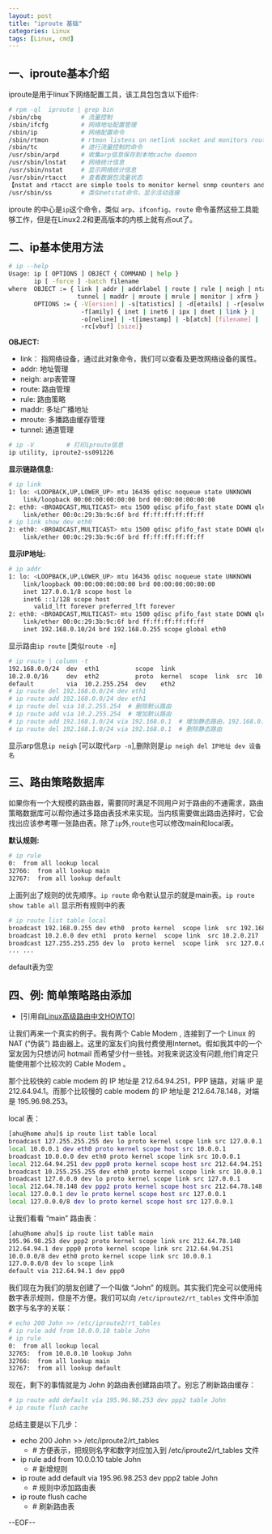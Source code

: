 ```yaml
---
layout: post
title: "iproute 基础"
categories: Linux
tags: [Linux, cmd]
---
```


## 一、iproute基本介绍

iproute是用于linux下网络配置工具，该工具包包含以下组件:

``` bash
# rpm -ql  iproute | grep bin
/sbin/cbq			# 流量控制
/sbin/ifcfg			# 网络地址配置管理
/sbin/ip			# 网络配置命令
/sbin/rtmon			# rtmon listens on netlink socket and monitors routing table changes.
/sbin/tc			# 进行流量控制的命令
/usr/sbin/arpd		# 收集arp信息保存到本地cache daemon
/usr/sbin/lnstat	# 网络统计信息
/usr/sbin/nstat		# 显示网络统计信息
/usr/sbin/rtacct	# 查看数据包流量状态
【nstat and rtacct are simple tools to monitor kernel snmp counters and network interface statistics.】
/usr/sbin/ss		# 类似netstat命令，显示活动连接
```

iproute 的中心是`ip`这个命令，类似 `arp`、`ifconfig`、`route` 命令虽然这些工具能够工作，但是在Linux2.2和更高版本的内核上就有点out了。

## 二、ip基本使用方法

``` bash
# ip --help
Usage: ip [ OPTIONS ] OBJECT { COMMAND | help }
       ip [ -force ] -batch filename
where  OBJECT := { link | addr | addrlabel | route | rule | neigh | ntable |
                   tunnel | maddr | mroute | mrule | monitor | xfrm }
       OPTIONS := { -V[ersion] | -s[tatistics] | -d[etails] | -r[esolve] |
                    -f[amily] { inet | inet6 | ipx | dnet | link } |
                    -o[neline] | -t[imestamp] | -b[atch] [filename] |
                    -rc[vbuf] [size]}
```

__OBJECT:__

* link：    指网络设备，通过此对象命令，我们可以查看及更改网络设备的属性。
* addr:     地址管理
* neigh:    arp表管理
* route:    路由管理
* rule:     路由策略
* maddr:    多址广播地址
* mroute:   多播路由缓存管理
* tunnel:   通道管理

``` bash
# ip -V 		# 打印iproute信息
ip utility, iproute2-ss091226
```

__显示链路信息:__

``` bash
# ip link
1: lo: <LOOPBACK,UP,LOWER_UP> mtu 16436 qdisc noqueue state UNKNOWN 
    link/loopback 00:00:00:00:00:00 brd 00:00:00:00:00:00
2: eth0: <BROADCAST,MULTICAST> mtu 1500 qdisc pfifo_fast state DOWN qlen 1000
    link/ether 00:0c:29:3b:9c:6f brd ff:ff:ff:ff:ff:ff 
# ip link show dev eth0
2: eth0: <BROADCAST,MULTICAST> mtu 1500 qdisc pfifo_fast state DOWN qlen 1000
    link/ether 00:0c:29:3b:9c:6f brd ff:ff:ff:ff:ff:ff
``` 

__显示IP地址:__

``` bash
# ip addr
1: lo: <LOOPBACK,UP,LOWER_UP> mtu 16436 qdisc noqueue state UNKNOWN 
    link/loopback 00:00:00:00:00:00 brd 00:00:00:00:00:00
    inet 127.0.0.1/8 scope host lo
    inet6 ::1/128 scope host 
       valid_lft forever preferred_lft forever
2: eth0: <BROADCAST,MULTICAST> mtu 1500 qdisc pfifo_fast state DOWN qlen 1000
    link/ether 00:0c:29:3b:9c:6f brd ff:ff:ff:ff:ff:ff
    inet 192.168.0.10/24 brd 192.168.0.255 scope global eth0
```

显示路由`ip route` [类似`route -n`]

``` bash
# ip route | column -t
192.168.0.0/24  dev  eth1          scope  link
10.2.0.0/16     dev  eth2          proto  kernel  scope  link  src  10.2.0.111
default         via  10.2.255.254  dev    eth2
# ip route del 192.168.0.0/24 dev eth1
# ip route add 192.168.0.0/24 dev eth1
# ip route del via 10.2.255.254  # 删除默认路由
# ip route add via 10.2.255.254  # 增加默认路由
# ip route add 192.168.1.0/24 via 192.168.0.1  # 增加静态路由，192.168.0.1为下一跳地址
# ip route del 192.168.1.0/24 via 192.168.0.1  # 删除静态路由
```

显示arp信息`ip neigh` [可以取代`arp -n`],删除则是`ip neigh del IP地址 dev 设备名`

## 三、路由策略数据库

如果你有一个大规模的路由器，需要同时满足不同用户对于路由的不通需求，路由策略数据库可以帮你通过多路由表技术来实现。当内核需要做出路由选择时，它会找出应该参考哪一张路由表。除了`ip`外,`route`也可以修改main和local表。

__默认规则:__

``` bash
# ip rule
0:	from all lookup local 
32766:	from all lookup main 
32767:	from all lookup default
```

上面列出了规则的优先顺序。`ip route` 命令默认显示的就是main表。`ip route show table all` 显示所有规则中的表

``` bash
# ip route list table local
broadcast 192.168.0.255 dev eth0  proto kernel  scope link  src 192.168.0.10 
broadcast 10.2.0.0 dev eth1  proto kernel  scope link  src 10.2.0.217 
broadcast 127.255.255.255 dev lo  proto kernel  scope link  src 127.0.0.1
... ...
```

default表为空

## 四、例: 简单策略路由添加

* [引用自[Linux高级路由中文HOWTO](https://www.google.com.hk/url?sa=t&rct=j&q=&esrc=s&source=web&cd=2&cad=rja&ved=0CDkQFjAB&url=%68%74%74%70%3a%2f%2f%77%77%77%2e%6c%61%72%74%63%2e%6f%72%67%2f%4c%41%52%54%43%2d%7a%68%5f%43%4e%2e%47%42%32%33%31%32%2e%70%64%66&ei=4XeuUc3RPIG1lQW1voGwAg&usg=AFQjCNEI4pFvc81u0hYutCtbC4mEoh44qA&sig2=Txgnxnm1LMqWL87RKUsWDQ)]

让我们再来一个真实的例子。我有两个 Cable Modem , 连接到了一个 Linux 的 NAT (“伪装”) 路由器上。这里的室友们向我付费使用Internet。假如我其中的一个室友因为只想访问 hotmail 而希望少付一些钱。对我来说这没有问题,他们肯定只能使用那个比较次的 Cable Modem 。

那个比较快的 cable modem 的 IP 地址是 212.64.94.251，PPP 链路，对端 IP 是212.64.94.1。而那个比较慢的 cable modem 的 IP 地址是 212.64.78.148，对端是 195.96.98.253。

local 表：

``` bash
[ahu@home ahu]$ ip route list table local
broadcast 127.255.255.255 dev lo proto kernel scope link src 127.0.0.1
local 10.0.0.1 dev eth0 proto kernel scope host src 10.0.0.1
broadcast 10.0.0.0 dev eth0 proto kernel scope link src 10.0.0.1
local 212.64.94.251 dev ppp0 proto kernel scope host src 212.64.94.251
broadcast 10.255.255.255 dev eth0 proto kernel scope link src 10.0.0.1
broadcast 127.0.0.0 dev lo proto kernel scope link src 127.0.0.1
local 212.64.78.148 dev ppp2 proto kernel scope host src 212.64.78.148
local 127.0.0.1 dev lo proto kernel scope host src 127.0.0.1
local 127.0.0.0/8 dev lo proto kernel scope host src 127.0.0.1
```

让我们看看 “main” 路由表：

``` bash
[ahu@home ahu]$ ip route list table main
195.96.98.253 dev ppp2 proto kernel scope link src 212.64.78.148
212.64.94.1 dev ppp0 proto kernel scope link src 212.64.94.251
10.0.0.0/8 dev eth0 proto kernel scope link src 10.0.0.1
127.0.0.0/8 dev lo scope link
default via 212.64.94.1 dev ppp0
```

我们现在为我们的朋友创建了一个叫做 “John” 的规则。其实我们完全可以使用纯数字表示规则，但是不方便。我们可以向 `/etc/iproute2/rt_tables` 文件中添加数字与名字的关联：

``` bash
# echo 200 John >> /etc/iproute2/rt_tables
# ip rule add from 10.0.0.10 table John
# ip rule
0:	from all lookup local 
32765:  from 10.0.0.10 lookup John
32766:	from all lookup main 
32767:	from all lookup default
```

现在，剩下的事情就是为 John 的路由表创建路由项了。别忘了刷新路由缓存：

``` bash
# ip route add default via 195.96.98.253 dev ppp2 table John
# ip route flush cache
```

总结主要是以下几步：

* echo 200 John >> /etc/iproute2/rt_tables
    * \# 方便表示，把规则名字和数字对应加入到 /etc/iproute2/rt_tables 文件
* ip rule add from 10.0.0.10 table John
    * \# 新增规则
* ip route add default via 195.96.98.253 dev ppp2 table John 
    * \# 规则中添加路由表
* ip route flush cache
    * \# 刷新路由表

--EOF--
